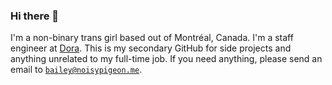 ### Hi there 👋

I'm a non-binary trans girl based out of Montréal, Canada. I'm a staff engineer at [Dora](https://ondora.xyz). This is my secondary GitHub for side projects and anything unrelated to my full-time job. If you need anything, please send an email to [`bailey@noisypigeon.me`](mailto:bailey@noisypigeon.me).
